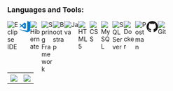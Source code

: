 ### Languages and Tools:


<img align="left" width="26px" alt="Eclipse IDE" src="https://icons.iconarchive.com/icons/papirus-team/papirus-apps/256/eclipse-icon.png">
<img align="left" alt="visual studio code" width="26px" src="https://raw.githubusercontent.com/github/explore/80688e429a7d4ef2fca1e82350fe8e3517d3494d/topics/visual-studio-code/visual-studio-code.png" />



<img align="left" width="26px" alt="Hibernate" src="https://cdn.worldvectorlogo.com/logos/hibernate.svg">
<img align="left" width="26px" alt="Spring Framework" src="https://img.icons8.com/color/48/000000/spring-logo.png">
<img align="left" width="26px" alt="Bootstrap" src="https://cdn.iconscout.com/icon/free/png-256/bootstrap-7-1175254.png">



<img align="left" width="32px" alt="Java" src="https://www.flaticon.com/svg/vstatic/svg/226/226777.svg?token=exp=1619716093~hmac=3459dc11de03f2918675bd4a09fb9523">
<img align="left" alt="HTML5" width="26px" src="https://img.icons8.com/color/26/000000/html-5--v2.png" />
<img align="left" alt="CSS" width="26px" src="https://img.icons8.com/color/26/000000/css3.png" />


<img align="left" alt="MySQL" width="26px" src="https://img.icons8.com/fluent/26/000000/mysql-logo.png" />
<img align="left" alt="SQL Server" width="26px" src="https://img.icons8.com/color/50/000000/microsoft-sql-server.png" />



<img align="left" width="26px" alt="Docker" src="https://cdn.iconscout.com/icon/free/png-256/docker-11-1175228.png">
<img align="left" width="26px" alt="Postman" src="https://cdn.iconscout.com/icon/free/png-256/postman-3521648-2945092.png">
<img align="left" alt="GitHub" width="26px" src="https://raw.githubusercontent.com/github/explore/78df643247d429f6cc873026c0622819ad797942/topics/github/github.png" />
<img align="left" alt="Git" width="26px" src="https://img.icons8.com/color/26/000000/git.png" />

<table align="center">
    <tr>
        <td>
        <img width="400px" align="center" src="https://github-readme-stats.vercel.app/api?username=LucasGooes&count_private=true&hide_border=true" />
        </td>
        <td>
        <img width="400px" align="center" src="https://github-readme-stats.vercel.app/api/top-langs/?username=LucasGooes&hide=html&layout=compact&count_private=true&hide_border=true" />               
        </td>
    </tr>
</table>